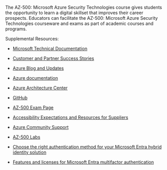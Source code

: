 The AZ-500: Microsoft Azure Security Technologies course gives students the opportunity to learn a digital skillset that improves their career prospects. Educators can facilitate the AZ-500: Microsoft Azure Security Technologies courseware and exams as part of academic courses and programs. 

Supplemental Resources: 

- [Microsoft Technical Documentation](https://aka.ms/docs) 

- [Customer and Partner Success Stories](https://aka.ms/customerstories) 

- [Azure Blog and Updates ](https://azure.microsoft.com/blog/)

- [Azure documentation](https://aka.ms/azuredocs) 

- [Azure Architecture Center](https://aka.ms/azureac) 

- [GitHub](https://github.com/MicrosoftDocs/) 

- [AZ-500 Exam Page](https://aka.ms/az500exam)

- [Accessibility Expectations and Resources for Suppliers ](https://aka.ms/AccessibilityExpectations)

- [Azure Community Support](https://aka.ms/azurecommunitysupport) 

- [AZ-500 Labs ](https://aka.ms/AZ500labs)

- [Choose the right authentication method for your Microsoft Entra hybrid identity solution](/azure/active-directory/hybrid/choose-ad-authn) 

- [Features and licenses for Microsoft Entra multifactor authentication ](/azure/active-directory/authentication/concept-mfa-licensing)
